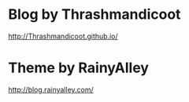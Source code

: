 # Blog by Thrashmandicoot
<http://Thrashmandicoot.github.io/>

# Theme by RainyAlley
<http://blog.rainyalley.com/>
